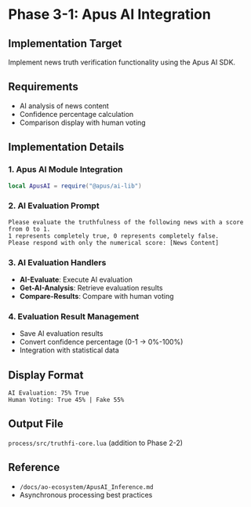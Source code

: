 # Phase 3-1: Apus AI Integration

## Implementation Target

Implement news truth verification functionality using the Apus AI SDK.

## Requirements

- AI analysis of news content
- Confidence percentage calculation
- Comparison display with human voting

## Implementation Details

### 1. Apus AI Module Integration

```lua
local ApusAI = require("@apus/ai-lib")
```

### 2. AI Evaluation Prompt

```
Please evaluate the truthfulness of the following news with a score from 0 to 1.
1 represents completely true, 0 represents completely false.
Please respond with only the numerical score: [News Content]
```

### 3. AI Evaluation Handlers

- **AI-Evaluate**: Execute AI evaluation
- **Get-AI-Analysis**: Retrieve evaluation results
- **Compare-Results**: Compare with human voting

### 4. Evaluation Result Management

- Save AI evaluation results
- Convert confidence percentage (0-1 → 0%-100%)
- Integration with statistical data

## Display Format

```
AI Evaluation: 75% True
Human Voting: True 45% | Fake 55%
```

## Output File

`process/src/truthfi-core.lua` (addition to Phase 2-2)

## Reference

- `/docs/ao-ecosystem/ApusAI_Inference.md`
- Asynchronous processing best practices
